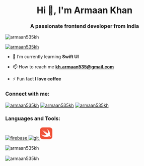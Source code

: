 <h1 align="center">Hi 👋, I'm Armaan Khan</h1>
<h3 align="center">A passionate frontend developer from India</h3>

<p align="left"> <img src="https://komarev.com/ghpvc/?username=armaan535kh&label=Profile%20views&color=0e75b6&style=flat" alt="armaan535kh" /> </p>

<p align="left"> <a href="https://twitter.com/armaan535kh" target="blank"><img src="https://img.shields.io/twitter/follow/armaan535kh?logo=twitter&style=for-the-badge" alt="armaan535kh" /></a> </p>

- 🌱 I’m currently learning **Swift UI**

- 📫 How to reach me **kh.armaan535@gmail.com**

- ⚡ Fun fact **I love coffee**

<h3 align="left">Connect with me:</h3>
<p align="left">
<a href="https://twitter.com/armaan535kh" target="blank"><img align="center" src="https://raw.githubusercontent.com/rahuldkjain/github-profile-readme-generator/master/src/images/icons/Social/twitter.svg" alt="armaan535kh" height="30" width="40" /></a>
<a href="https://linkedin.com/in/armaan535kh" target="blank"><img align="center" src="https://raw.githubusercontent.com/rahuldkjain/github-profile-readme-generator/master/src/images/icons/Social/linked-in-alt.svg" alt="armaan535kh" height="30" width="40" /></a>
<a href="https://www.hackerrank.com/armaan535kh" target="blank"><img align="center" src="https://raw.githubusercontent.com/rahuldkjain/github-profile-readme-generator/master/src/images/icons/Social/hackerrank.svg" alt="armaan535kh" height="30" width="40" /></a>
</p>

<h3 align="left">Languages and Tools:</h3>
<p align="left"> <a href="https://firebase.google.com/" target="_blank" rel="noreferrer"> <img src="https://www.vectorlogo.zone/logos/firebase/firebase-icon.svg" alt="firebase" width="40" height="40"/> </a> <a href="https://git-scm.com/" target="_blank" rel="noreferrer"> <img src="https://www.vectorlogo.zone/logos/git-scm/git-scm-icon.svg" alt="git" width="40" height="40"/> </a> <a href="https://developer.apple.com/swift/" target="_blank" rel="noreferrer"> <img src="https://raw.githubusercontent.com/devicons/devicon/master/icons/swift/swift-original.svg" alt="swift" width="40" height="40"/> </a> </p>

<p><img align="center" src="https://github-readme-stats.vercel.app/api/top-langs?username=armaan535kh&show_icons=true&locale=en&layout=compact" alt="armaan535kh" /></p>

<p><img align="center" src="https://github-readme-streak-stats.herokuapp.com/?user=armaan535kh&" alt="armaan535kh" /></p>
